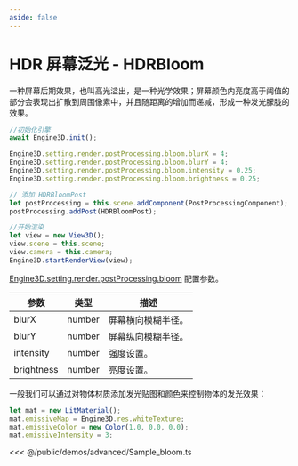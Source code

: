```yaml
---
aside: false
---
```

# HDR 屏幕泛光 - HDRBloom
一种屏幕后期效果，也叫高光溢出，是一种光学效果；屏幕颜色内亮度高于阈值的部分会表现出扩散到周围像素中，并且随距离的增加而递减，形成一种发光朦胧的效果。
```ts
//初始化引擎
await Engine3D.init();

Engine3D.setting.render.postProcessing.bloom.blurX = 4;
Engine3D.setting.render.postProcessing.bloom.blurY = 4;
Engine3D.setting.render.postProcessing.bloom.intensity = 0.25;
Engine3D.setting.render.postProcessing.bloom.brightness = 0.25;

// 添加 HDRBloomPost
let postProcessing = this.scene.addComponent(PostProcessingComponent);
postProcessing.addPost(HDRBloomPost);

//开始渲染
let view = new View3D();
view.scene = this.scene;
view.camera = this.camera;
Engine3D.startRenderView(view);
```

[Engine3D.setting.render.postProcessing.bloom](../../api/types/BloomSetting.md) 配置参数。

| 参数 | 类型 | 描述 |
| --- | --- | --- |
| blurX | number | 屏幕横向模糊半径。|
| blurY | number |  屏幕纵向模糊半径。|
| intensity | number |  强度设置。|
| brightness | number |  亮度设置。|

一般我们可以通过对物体材质添加发光贴图和颜色来控制物体的发光效果：
```ts
let mat = new LitMaterial();
mat.emissiveMap = Engine3D.res.whiteTexture;
mat.emissiveColor = new Color(1.0, 0.0, 0.0);
mat.emissiveIntensity = 3;
```
<Demo src="/demos/advanced/Sample_bloom.ts"></Demo>

<<< @/public/demos/advanced/Sample_bloom.ts